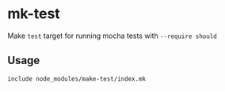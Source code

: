 # mk-test

 Make `test` target for running mocha tests with `--require should`

## Usage

```make
include node_modules/make-test/index.mk
```
